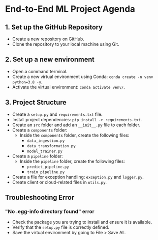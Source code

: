# End-to-End ML Project Agenda

## 1. Set up the GitHub Repository
- Create a new repository on GitHub.
- Clone the repository to your local machine using Git.

## 2. Set up a new environment
- Open a command terminal.
- Create a new virtual environment using Conda: `conda create -n venv python=3.8 -y`.
- Activate the virtual environment: `conda activate venv/`.

## 3. Project Structure
- Create a `setup.py` and `requirements.txt` file.
- Install project dependencies: `pip install -r requirements.txt`.
- Create an `src` folder and add an `__init__.py` file to each folder.
- Create a `components` folder:
  - Inside the `components` folder, create the following files:
    - `data_ingestion.py`
    - `data_transformation.py`
    - `model_trainer.py`
- Create a `pipeline` folder:
  - Inside the `pipeline` folder, create the following files:
    - `predict_pipeline.py`
    - `train_pipeline.py`
- Create a file for exception handling: `exception.py` and `logger.py`.
- Create client or cloud-related files in `utils.py`.

## Troubleshooting Error

### "No .egg-info directory found" error
- Check the package you are trying to install and ensure it is available.
- Verify that the `setup.py` file is correctly defined.
- Save the virtual environment by going to File > Save All.


